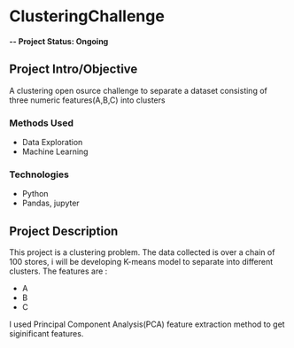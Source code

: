 # ClusteringChallenge

#### -- Project Status: Ongoing

## Project Intro/Objective
A clustering open osurce challenge to separate a dataset consisting of three numeric features(A,B,C) into clusters


### Methods Used
* Data Exploration
* Machine Learning



### Technologies
* Python
* Pandas, jupyter

## Project Description
This project is a clustering problem. The data collected is over a chain of 100 stores, i will be developing K-means model to separate into different clusters. The features are :
  - A
  - B
  - C
  
I used Principal Component Analysis(PCA) feature extraction method to get siginificant features. 

